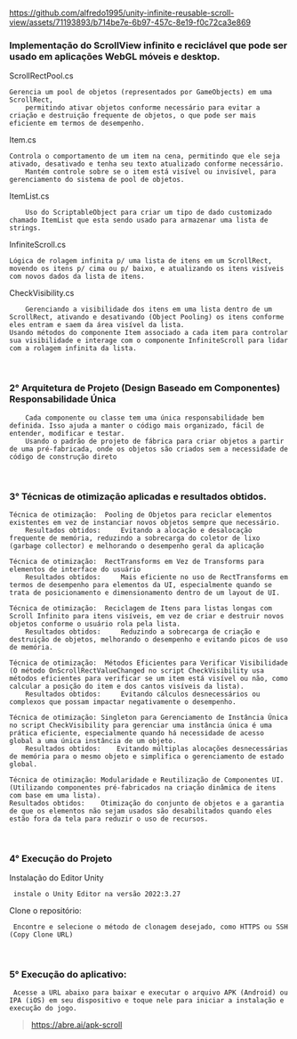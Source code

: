 https://github.com/alfredo1995/unity-infinite-reusable-scroll-view/assets/71193893/b714be7e-6b97-457c-8e19-f0c72ca3e869

<h3> Implementação do ScrollView infinito e reciclável que pode ser usado em aplicações WebGL móveis e desktop. </h3>

ScrollRectPool.cs

 	Gerencia um pool de objetos (representados por GameObjects) em uma ScrollRect, 
        permitindo ativar objetos conforme necessário para evitar a criação e destruição frequente de objetos, o que pode ser mais eficiente em termos de desempenho.

Item.cs

	Controla o comportamento de um item na cena, permitindo que ele seja ativado, desativado e tenha seu texto atualizado conforme necessário. 
        Mantém controle sobre se o item está visível ou invisível, para gerenciamento do sistema de pool de objetos.
   
ItemList.cs

        Uso do ScriptableObject para criar um tipo de dado customizado chamado ItemList que esta sendo usado para armazenar uma lista de strings. 

InfiniteScroll.cs

	Lógica de rolagem infinita p/ uma lista de itens em um ScrollRect, movendo os itens p/ cima ou p/ baixo, e atualizando os itens visíveis com novos dados da lista de itens.

CheckVisibility.cs

    	Gerenciando a visibilidade dos itens em uma lista dentro de um ScrollRect, ativando e desativando (Object Pooling) os itens conforme eles entram e saem da área visível da lista. 
	Usando métodos do componente Item associado a cada item para controlar sua visibilidade e interage com o componente InfiniteScroll para lidar com a rolagem infinita da lista.

<br>
<h3> 2° Arquitetura de Projeto (Design Baseado em Componentes) Responsabilidade Única </h3>
	
        Cada componente ou classe tem uma única responsabilidade bem definida. Isso ajuda a manter o código mais organizado, fácil de entender, modificar e testar.
        Usando o padrão de projeto de fábrica para criar objetos a partir de uma pré-fabricada, onde os objetos são criados sem a necessidade de código de construção direto
	    
<br>
<h3> 3° Técnicas de otimização aplicadas e resultados obtidos. </h3>

	Técnica de otimização:  Pooling de Objetos para reciclar elementos existentes em vez de instanciar novos objetos sempre que necessário.
        Resultados obtidos:     Evitando a alocação e desalocação frequente de memória, reduzindo a sobrecarga do coletor de lixo (garbage collector) e melhorando o desempenho geral da aplicação	

	Técnica de otimização:  RectTransforms em Vez de Transforms para elementos de interface do usuário
        Resultados obtidos:     Mais eficiente no uso de RectTransforms em termos de desempenho para elementos da UI, especialmente quando se trata de posicionamento e dimensionamento dentro de um layout de UI.

	Técnica de otimização:  Reciclagem de Itens para listas longas com Scroll Infinito para itens visíveis, em vez de criar e destruir novos objetos conforme o usuário rola pela lista. 
        Resultados obtidos:     Reduzindo a sobrecarga de criação e destruição de objetos, melhorando o desempenho e evitando picos de uso de memória.

	Técnica de otimização:  Métodos Eficientes para Verificar Visibilidade (O método OnScrollRectValueChanged no script CheckVisibility usa métodos eficientes para verificar se um item está visível ou não, como calcular a posição do item e dos cantos visíveis da lista). 
        Resultados obtidos:     Evitando cálculos desnecessários ou complexos que possam impactar negativamente o desempenho.                                

	Técnica de otimização: Singleton para Gerenciamento de Instância Única no script CheckVisibility para gerenciar uma instância única é uma prática eficiente, especialmente quando há necessidade de acesso global a uma única instância de um objeto. 
        Resultados obtidos:    Evitando múltiplas alocações desnecessárias de memória para o mesmo objeto e simplifica o gerenciamento de estado global.

	Técnica de otimização: Modularidade e Reutilização de Componentes UI. (Utilizando componentes pré-fabricados na criação dinâmica de itens com base em uma lista).
	Resultados obtidos:    Otimização do conjunto de objetos e a garantia de que os elementos não sejam usados são desabilitados quando eles estão fora da tela para reduzir o uso de recursos.
    
    
<br>
<h3> 4° Execução do Projeto </h3>

Instalação do Editor Unity

     instale o Unity Editor na versão 2022:3.27

Clone o repositório:

     Encontre e selecione o método de clonagem desejado, como HTTPS ou SSH (Copy Clone URL)
 
<br>
<h3> 5° Execução do aplicativo: </h3>

     Acesse a URL abaixo para baixar e executar o arquivo APK (Android) ou IPA (iOS) em seu dispositivo e toque nele para iniciar a instalação e execução do jogo.
> https://abre.ai/apk-scroll
